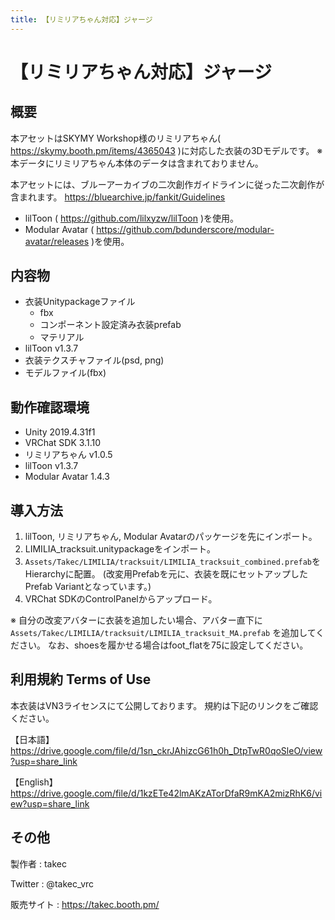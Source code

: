 ```yaml
---
title: 【リミリアちゃん対応】ジャージ
---
```


# 【リミリアちゃん対応】ジャージ

## 概要
本アセットはSKYMY Workshop様のリミリアちゃん( https://skymy.booth.pm/items/4365043 )に対応した衣装の3Dモデルです。
※本データにリミリアちゃん本体のデータは含まれておりません。

本アセットには、ブルーアーカイブの二次創作ガイドラインに従った二次創作が含まれます。
https://bluearchive.jp/fankit/Guidelines

* lilToon ( https://github.com/lilxyzw/lilToon )を使用。
* Modular Avatar ( https://github.com/bdunderscore/modular-avatar/releases )を使用。

## 内容物
* 衣装Unitypackageファイル
  * fbx
  * コンポーネント設定済み衣装prefab
  * マテリアル
* lilToon v1.3.7
* 衣装テクスチャファイル(psd, png)
* モデルファイル(fbx)

## 動作確認環境
* Unity 2019.4.31f1
* VRChat SDK 3.1.10
* リミリアちゃん v1.0.5
* lilToon v1.3.7
* Modular Avatar 1.4.3

## 導入方法
1. lilToon, リミリアちゃん, Modular Avatarのパッケージを先にインポート。
2. LIMILIA_tracksuit.unitypackageをインポート。
3. `Assets/Takec/LIMILIA/tracksuit/LIMILIA_tracksuit_combined.prefab`をHierarchyに配置。
   (改変用Prefabを元に、衣装を既にセットアップしたPrefab Variantとなっています。)
4. VRChat SDKのControlPanelからアップロード。

※ 自分の改変アバターに衣装を追加したい場合、アバター直下に `Assets/Takec/LIMILIA/tracksuit/LIMILIA_tracksuit_MA.prefab` を追加してください。
なお、shoesを履かせる場合はfoot_flatを75に設定してください。

## 利用規約 Terms of Use
本衣装はVN3ライセンスにて公開しております。
規約は下記のリンクをご確認ください。

【日本語】
https://drive.google.com/file/d/1sn_ckrJAhizcG61h0h_DtpTwR0qoSleO/view?usp=share_link

【English】
https://drive.google.com/file/d/1kzETe42lmAKzATorDfaR9mKA2mizRhK6/view?usp=share_link

## その他
製作者
: takec

Twitter
: @takec_vrc

販売サイト
: https://takec.booth.pm/